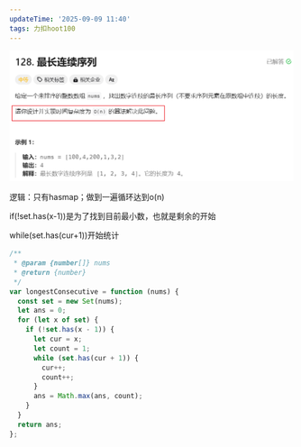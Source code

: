 ```yaml
---
updateTime: '2025-09-09 11:40'
tags: 力扣hoot100
---
```

![image-20250217113439042](./img/image-20250217113439042.png)

逻辑：只有hasmap；做到一遍循环达到o(n)

if(!set.has(x-1))是为了找到目前最小数，也就是剩余的开始

while(set.has(cur+1))开始统计

```javascript
/**
 * @param {number[]} nums
 * @return {number}
 */
var longestConsecutive = function (nums) {
  const set = new Set(nums);
  let ans = 0;
  for (let x of set) {
    if (!set.has(x - 1)) {
      let cur = x;
      let count = 1;
      while (set.has(cur + 1)) {
        cur++;
        count++;
      }
      ans = Math.max(ans, count);
    }
  }
  return ans;
};
```
